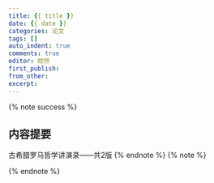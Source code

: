 ```yaml
---
title: {{ title }}
date: {{ date }}
categories: 论文
tags: []
auto_indent: true
comments: true
editor: 皎然
first_publish:
from_other:
excerpt:
---
```

{% note success %}
## 内容提要
古希腊罗马哲学讲演录——共2版
{% endnote %}
{% note %}

{% endnote %}
